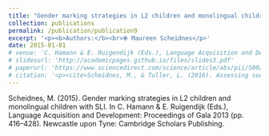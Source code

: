 ```yaml
---
title: "Gender marking strategies in L2 children and monolingual children with SLI."
collection: publications
permalink: /publication/publication9
excerpt: '<p><b>Authors:</b><br>⦿ Maureen Scheidnes</p>'
date: 2015-01-01
# venue: 'C. Hamann & E. Ruigendijk (Eds.), Language Acquisition and Development: Proceedings of Gala 2013 (pp. 416–428)'
# slidesurl: 'http://academicpages.github.io/files/slides3.pdf'
# paperurl: 'https://www.sciencedirect.com/science/article/abs/pii/S0021992416301381?via%3Dihub'
# citation: '<p><cite>Scheidnes, M., & Tuller, L. (2016). Assessing successive bilinguals in two languages: A longitudinal look at English-speaking children in France. Journal of Communication Disorders, 64, 45–61. 10.1016/j.jcomdis.2016.10.001</cite></p>'
---
```


Scheidnes, M. (2015). Gender marking strategies in L2 children and monolingual children with SLI. In C. Hamann & E. Ruigendijk (Eds.), Language Acquisition and Development: Proceedings of Gala 2013 (pp. 416–428). Newcastle upon Tyne: Cambridge Scholars Publishing.

